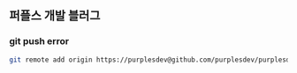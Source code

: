 ## 퍼플스 개발 블러그


### git push error
```bash
git remote add origin https://purplesdev@github.com/purplesdev/purplesdev.github.io.git
```
